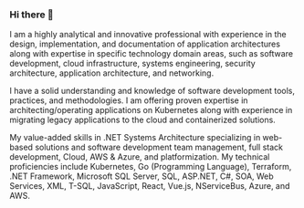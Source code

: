 ### Hi there 👋

I am a highly analytical and innovative professional with experience in the design, implementation, and documentation of application architectures along with expertise in specific technology domain areas, such as software development, cloud infrastructure, systems engineering, security architecture, application architecture, and networking. 

I have a solid understanding and knowledge of software development tools, practices, and methodologies. I am offering proven expertise in architecting/operating applications on Kubernetes along with experience in migrating legacy applications to the cloud and containerized solutions. 

My value-added skills in .NET Systems Architecture specializing in web-based solutions and software development team management, full stack development, Cloud, AWS & Azure, and platformization. My technical proficiencies include Kubernetes, Go (Programming Language), Terraform, .NET Framework, Microsoft SQL Server, SQL, ASP.NET, C#, SOA, Web Services, XML, T-SQL, JavaScript, React, Vue.js, NServiceBus, Azure, and AWS.

<!--
**ryanande/ryanande** is a ✨ _special_ ✨ repository because its `README.md` (this file) appears on your GitHub profile.

Here are some ideas to get you started:

- 🔭 I’m currently working on ...
- 🌱 I’m currently learning ...
- 👯 I’m looking to collaborate on ...
- 🤔 I’m looking for help with ...
- 💬 Ask me about ...
- 📫 How to reach me: ...
- 😄 Pronouns: ...
- ⚡ Fun fact: ...
-->
